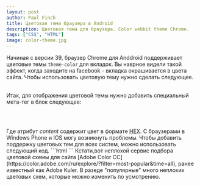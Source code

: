 ```yaml
---
layout: post
author: Paul Finch
title: Цветовая тема браузера в Android
description: Цветовая тема для браузера. Color webkit theme Chrome.
tags: ["CSS", "HTML"]
image: color-theme.jpg
---
```


Начиная с версии 39, браузер Chrome для Anddroid поддерживает цветовые темы <code>theme-color</code> для вкладок. Вы наврное видели такой эффект, когда заходите на facebook - вкладка окрашивается в цвета сайта. Чтобы использовать цветовую тему нужно сделать следующее.

<!--excerpt-->
<br />
Итак, для отображения цветовой темы нужно добавить специальный мета-тег в блок <head> следующее:
<pre> 
    <meta name="theme-color" content="#db5945">
</pre>
Где атрибут <em>content</em> содержит цвет в формате <abbr title="цвет в 16-ом формате, например: #fff (белый)">HEX</abbr>. С браузерами в Windows Phone и IOS могу возникнуть проблемы. Чтобы добавить поддержку цветовых тем для всех систем, можно использовать следующий код.
```html
<!-- Chrome, Firefox OS and Opera -->
<meta name="theme-color" content="#4285f4">

<!-- Windows Phone -->
<meta name="msapplication-navbutton-color" content="#4285f4">

<!-- iOS Safari -->
<meta name="apple-mobile-web-app-status-bar-style" content="#4285f4">
```
Кстати,вот неплохой сервис подбора цветовой схемы для сайта [Adobe Color CC](https://color.adobe.com/ru/explore/?filter=most-popular&time=all), ранее известный как Adobe Kuler. В разеде "популярные" много неплохих цветовых схем, которые можно изменить по усмотрению.
